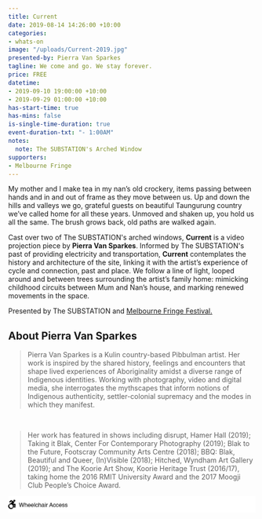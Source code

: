 ```yaml
---
title: Current
date: 2019-08-14 14:26:00 +10:00
categories:
- whats-on
image: "/uploads/Current-2019.jpg"
presented-by: Pierra Van Sparkes
tagline: We come and go. We stay forever.
price: FREE
datetime:
- 2019-09-10 19:00:00 +10:00
- 2019-09-29 01:00:00 +10:00
has-start-time: true
has-mins: false
is-single-time-duration: true
event-duration-txt: "- 1:00AM"
notes:
  note: The SUBSTATION's Arched Window
supporters:
- Melbourne Fringe
---
```


My mother and I make tea in my nan’s old crockery, items passing between hands and in and out of frame as they move between us. Up and down the hills and valleys we go, grateful guests on beautiful Taungurung country we’ve called home for all these years. Unmoved and shaken up, you hold us all the same. The brush grows back, old paths are walked again.

Cast over two of The SUBSTATION's arched windows, **Current** is a video projection piece by **Pierra Van Sparkes**. Informed by The SUBSTATION's past of providing electricity and transportation, **Current** contemplates the history and architecture of the site, linking it with the artist’s experience of cycle and connection, past and place. We follow a line of light, looped around and between trees surrounding the artist’s family home: mimicking childhood circuits between Mum and Nan’s house, and marking renewed movements in the space.

Presented by The SUBSTATION and [Melbourne Fringe Festival.](https://melbournefringe.com.au/event/current/)

## About Pierra Van Sparkes 

 
> Pierra Van Sparkes is a Kulin country-based Pibbulman artist. Her work is inspired by the shared history, feelings and encounters that shape lived experiences of Aboriginality amidst a diverse range of Indigenous identities. Working with photography, video and digital media, she interrogates the mythscapes that inform notions of Indigenous authenticity, settler-colonial supremacy and the modes in which they manifest.

<br>

> Her work has featured in shows including disrupt, Hamer Hall (2019); Taking it Blak, Center For Contemporary Photography (2019); Blak to the Future, Footscray Community Arts Centre (2018); BBQ: Blak, Beautiful and Queer, (In)Visible (2018); Hitched, Wyndham Art Gallery (2019); and The Koorie Art Show, Koorie Heritage Trust (2016/17), taking home the 2016 RMIT University Award and the 2017 Moogji Club People’s Choice Award.

![Access Icons_Wheelchair.png](/uploads/Access%20Icons_Wheelchair.png)

 